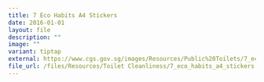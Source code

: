 ```yaml
---
title: 7 Eco Habits A4 Stickers
date: 2016-01-01
layout: file
description: ""
image: ""
variant: tiptap
external: https://www.cgs.gov.sg/images/Resources/Public%20Toilets/7_eco_habits_a4_stickers.jpg
file_url: /files/Resources/Toilet Cleanliness/7_eco_habits_a4_stickers.pdf
---
```

